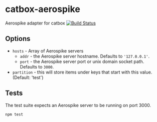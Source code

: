 # catbox-aerospike
Aerospike adapter for catbox
[![Build Status](https://travis-ci.org/ooogway/catbox-aerospike.svg?branch=master)](https://travis-ci.org/ooogway/catbox-aerospike)

## Options

- `hosts` - Array of Aerospike servers
   - `addr` - the Aerospike server hostname. Defaults to `'127.0.0.1'`.
   - `port` - the Aerospike server port or unix domain socket path. Defaults to `3000`.
- `partition` - this will store items under keys that start with this value. (Default: 'test')

## Tests

The test suite expects an Aerospike server to be running on port 3000.

```sh
npm test
```
